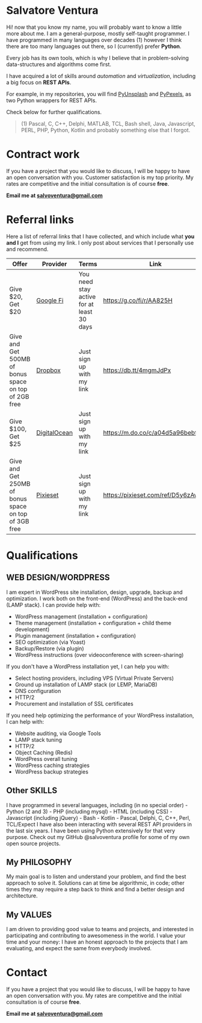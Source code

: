 # Salvatore Ventura

Hi!
now that you know my name, you will probably want to know a little more about me. I am a general-purpose, mostly self-taught programmer. I have programmed in many languages over decades (1) however I think there are too many languages out there, so I (currently) prefer **Python**. 

Every job has its own tools, which is why I believe that in problem-solving data-structures and algorithms come first.

I have acquired a lot of skills around *automation* and *virtualization*, including a big focus on **REST APIs**. 

For example, in my repositories, you will find [PyUnsplash](https://pyunsplash.readthedocs.io/en/latest/index.html) and [PyPexels](https://pypexels.readthedocs.io/en/latest/index.html),  as two Python wrappers for REST APIs.

Check below for further qualifications.

> (1)  Pascal, C, C++, Delphi, MATLAB, TCL, Bash shell, Java, Javascript, PERL, PHP, Python, Kotlin and probably something else that I forgot.

# Contract work
If you have a project that you would like to discuss, I will be happy to have an open conversation with you. Customer satisfaction is my top priority. My rates are competitive and the initial consultation is of course **free**. 

**Email me at salvoventura@gmail.com**

# Referral links
Here a list of referral links that I have collected, and which include what **you and I** get from using my link. I only post about services that I personally use and recommend. 

| Offer | Provider | Terms | Link |
|--|--|--|--|
| Give $20, Get $20 | [Google Fi](https://fi.google.com) | You need stay active for at least 30 days | https://g.co/fi/r/AA825H |
| Give and Get 500MB of bonus space on top of 2GB free | [Dropbox](https://www.dropbox.com) | Just sign up with my link | https://db.tt/4mgmJdPx |
| Give $100, Get $25 | [DigitalOcean](https://www.digitalocean.com) | Just sign up with my link | https://m.do.co/c/a04d5a96bebf |
| Give and Get 250MB of bonus space on top of 3GB free | [Pixieset](https://pixieset.com) | Just sign up with my link | https://pixieset.com/ref/D5y6zAvJy7 |

# Qualifications
## WEB DESIGN/WORDPRESS 
I am expert in WordPress site installation, design, upgrade, backup and optimization. I work both on the front-end (WordPress) and the back-end (LAMP stack). I can provide help with: 
- WordPress management (installation + configuration)
-  Theme management (installation + configuration + child theme development)
- Plugin management (installation + configuration)
- SEO optimization (via Yoast)
- Backup/Restore (via plugin)
- WordPress instructions (over videoconference with screen-sharing) 

If you don't have a WordPress installation yet, I can help you with:
- Select hosting providers, including VPS (Virtual Private Servers)
- Ground up installation of LAMP stack (or LEMP, MariaDB)
- DNS configuration
- HTTP/2
- Procurement and installation of SSL certificates

If you need help optimizing the performance of your WordPress installation, I can help with:
- Website auditing, via Google Tools
- LAMP stack tuning
- HTTP/2
- Object Caching (Redis)
- WordPress overall tuning
- WordPress caching strategies
- WordPress backup strategies

## Other SKILLS
I have programmed in several languages, including (in no special order) - Python (2 and 3) - PHP (including mysql) - HTML (including CSS) - Javascript (including jQuery) - Bash - Kotlin - Pascal, Delphi, C, C++, Perl, TCL/Expect I have also been interacting with several REST API providers in the last six years. I have been using Python extensively for that very purpose. Check out my GitHub @salvoventura profile for some of my own open source projects. 

## My PHILOSOPHY
My main goal is to listen and understand your problem, and find the best approach to solve it. Solutions can at time be algorithmic, in code; other times they may require a step back to think and find a better design and architecture. 

## My VALUES
I am driven to providing good value to teams and projects, and interested in participating and contributing to awesomeness in the world. I value your time and your money: I have an honest approach to the projects that I am evaluating, and expect the same from everybody involved.

# Contact
If you have a project that you would like to discuss, I will be happy to have an open conversation with you. My rates are competitive and the initial consultation is of course **free**. 

**Email me at salvoventura@gmail.com**

